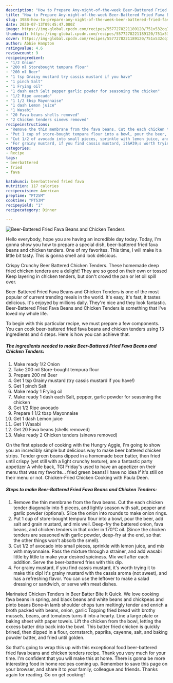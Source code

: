 ```yaml
---
description: "How to Prepare Any-night-of-the-week Beer-Battered Fried Fava Beans and Chicken Tenders"
title: "How to Prepare Any-night-of-the-week Beer-Battered Fried Fava Beans and Chicken Tenders"
slug: 3988-how-to-prepare-any-night-of-the-week-beer-battered-fried-fava-beans-and-chicken-tenders
date: 2020-07-13T09:45:47.000Z
image: https://img-global.cpcdn.com/recipes/5577278221189120/751x532cq70/beer-battered-fried-fava-beans-and-chicken-tenders-recipe-main-photo.jpg
thumbnail: https://img-global.cpcdn.com/recipes/5577278221189120/751x532cq70/beer-battered-fried-fava-beans-and-chicken-tenders-recipe-main-photo.jpg
cover: https://img-global.cpcdn.com/recipes/5577278221189120/751x532cq70/beer-battered-fried-fava-beans-and-chicken-tenders-recipe-main-photo.jpg
author: Abbie Hampton
ratingvalue: 4.6
reviewcount: 9
recipeingredient:
- "1/2 Onion"
- "200 ml Storebought tempura flour"
- "200 ml Beer"
- "1 tsp Grainy mustard try cassis mustard if you have"
- "1 pinch Salt"
- "1 Frying oil"
- "1 dash each Salt pepper garlic powder for seasoning the chicken"
- "1/2 Ripe avocado"
- "1 1/2 tbsp Mayonnaise"
- "1 dash Lemon juice"
- "1 Wasabi"
- "20 Fava beans shells removed"
- "2 Chicken tenders sinews removed"
recipeinstructions:
- "Remove the thin membrane from the fava beans. Cut the each chicken tender diagonally into 5 pieces, and lightly season with salt, pepper and garlic powder (optional). Slice the onion into rounds to make onion rings."
- "Put 1 cup of store-bought tempura flour into a bowl, pour the beer, add salt and grain mustard, and mix well. Deep-fry the battered onion, fava beans, and chicken tenders in that order in 170℃ oil. (Since the chicken tenders are seasoned with garlic powder, deep-fry at the end, so that the other things won&#39;t absorb the smell)."
- "Cut 1/2 of avocado into small pieces, sprinkle with lemon juice, and mix with mayonnaise. Pass the mixture through a strainer, and add wasabi little by little to make your desired spiciness. Mix well after each addition. Serve the beer-battered fries with this dip."
- "For grainy mustard, if you find cassis mustard, it&#39;s worth trying it to make this dip! It&#39;s grainy mustard with the cassis aroma (not sweet), and has a refreshing flavor. You can use the leftover to make a salad dressing or sandwich, or serve with meat dishes."
categories:
- Recipe
tags:
- beerbattered
- fried
- fava

katakunci: beerbattered fried fava 
nutrition: 117 calories
recipecuisine: American
preptime: "PT25M"
cooktime: "PT53M"
recipeyield: "1"
recipecategory: Dinner

---
```



![Beer-Battered Fried Fava Beans and Chicken Tenders](https://img-global.cpcdn.com/recipes/5577278221189120/751x532cq70/beer-battered-fried-fava-beans-and-chicken-tenders-recipe-main-photo.jpg)

Hello everybody, hope you are having an incredible day today. Today, I'm gonna show you how to prepare a special dish, beer-battered fried fava beans and chicken tenders. One of my favorites. This time, I will make it a little bit tasty. This is gonna smell and look delicious.

Crispy Crunchy Beer Battered Chicken Tenders. These homemade deep fried chicken tenders are a delight! They are so good on their own or tossed Keep layering in chicken tenders, but don&#39;t crowd the pan or let oil spill over.

Beer-Battered Fried Fava Beans and Chicken Tenders is one of the most popular of current trending meals in the world. It's easy, it's fast, it tastes delicious. It's enjoyed by millions daily. They're nice and they look fantastic. Beer-Battered Fried Fava Beans and Chicken Tenders is something that I've loved my whole life.


To begin with this particular recipe, we must prepare a few components. You can cook beer-battered fried fava beans and chicken tenders using 13 ingredients and 4 steps. Here is how you can achieve that.

<!--inarticleads1-->

##### The ingredients needed to make Beer-Battered Fried Fava Beans and Chicken Tenders:

1. Make ready 1/2 Onion
1. Take 200 ml Store-bought tempura flour
1. Prepare 200 ml Beer
1. Get 1 tsp Grainy mustard (try cassis mustard if you have!)
1. Get 1 pinch Salt
1. Make ready 1 Frying oil
1. Make ready 1 dash each Salt, pepper, garlic powder for seasoning the chicken
1. Get 1/2 Ripe avocado
1. Prepare 1 1/2 tbsp Mayonnaise
1. Get 1 dash Lemon juice
1. Get 1 Wasabi
1. Get 20 Fava beans (shells removed)
1. Make ready 2 Chicken tenders (sinews removed)


On the first episode of cooking with the Hungry Aggie, I&#39;m going to show you an incredibly simple but delicious way to make beer battered chicken strips. Tender green beans dipped in a homemade beer batter, then fried until crispy (yet still with a light crunchy texture), are a fantastic party appetizer A while back, TGI Friday&#39;s used to have an appetizer on their menu that was my favorite… fried green beans! I have no idea if it&#39;s still on their menu or not. Chicken-Fried Chicken Cooking with Paula Deen. 

<!--inarticleads2-->

##### Steps to make Beer-Battered Fried Fava Beans and Chicken Tenders:

1. Remove the thin membrane from the fava beans. Cut the each chicken tender diagonally into 5 pieces, and lightly season with salt, pepper and garlic powder (optional). Slice the onion into rounds to make onion rings.
1. Put 1 cup of store-bought tempura flour into a bowl, pour the beer, add salt and grain mustard, and mix well. Deep-fry the battered onion, fava beans, and chicken tenders in that order in 170℃ oil. (Since the chicken tenders are seasoned with garlic powder, deep-fry at the end, so that the other things won&#39;t absorb the smell).
1. Cut 1/2 of avocado into small pieces, sprinkle with lemon juice, and mix with mayonnaise. Pass the mixture through a strainer, and add wasabi little by little to make your desired spiciness. Mix well after each addition. Serve the beer-battered fries with this dip.
1. For grainy mustard, if you find cassis mustard, it&#39;s worth trying it to make this dip! It&#39;s grainy mustard with the cassis aroma (not sweet), and has a refreshing flavor. You can use the leftover to make a salad dressing or sandwich, or serve with meat dishes.


Marinated Chicken Tenders in Beer Batter Bite It Quick. We love cooking fava beans in spring, and black beans and white beans and chickpeas and pinto beans Bone-in lamb shoulder chops turn meltingly tender and enrich a broth packed with beans, onion, garlic Topping fried bread with brothy mussels, beans, and tomatoes turns it into a hearty. Line a large plate or baking sheet with paper towels. Lift the chicken from the bowl, letting the excess batter drip back into the bowl. This batter fried chicken is quickly brined, then dipped in a flour, cornstarch, paprika, cayenne, salt, and baking powder batter, and fried until golden. 

So that's going to wrap this up with this exceptional food beer-battered fried fava beans and chicken tenders recipe. Thank you very much for your time. I'm confident that you will make this at home. There is gonna be more interesting food in home recipes coming up. Remember to save this page on your browser, and share it to your family, colleague and friends. Thanks again for reading. Go on get cooking!
